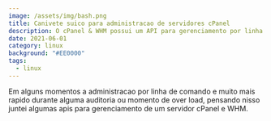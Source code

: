 ```yaml
---
image: /assets/img/bash.png
title: Canivete suico para administracao de servidores cPanel
description: O cPanel & WHM possui um API para gerenciamento por linha de comando.
date: 2021-06-01
category: linux
background: "#EE0000"
tags:
  - linux
---
```

Em alguns momentos a administracao por linha de comando e muito mais rapido durante alguma auditoria ou momento de over load, pensando nisso juntei algumas apis para gerenciamento de um servidor cPanel e WHM.